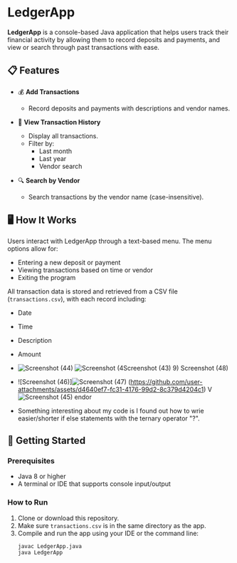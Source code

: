 # LedgerApp

**LedgerApp** is a console-based Java application that helps users track their financial activity by allowing them to record deposits and payments, and view or search through past transactions with ease.

## 📋 Features

- 💰 **Add Transactions**
    - Record deposits and payments with descriptions and vendor names.

- 📂 **View Transaction History**
    - Display all transactions.
    - Filter by:
        - Last month
        - Last year
        - Vendor search

- 🔍 **Search by Vendor**
    - Search transactions by the vendor name (case-insensitive).

## 🖥️ How It Works

Users interact with LedgerApp through a text-based menu. The menu options allow for:
- Entering a new deposit or payment
- Viewing transactions based on time or vendor
- Exiting the program

All transaction data is stored and retrieved from a CSV file (`transactions.csv`), with each record including:
- Date
- Time
- Description
- Amount

- ![Screenshot (44)](https://github.com/user-attachments/assets/98119ab2-690c-4324-b748-db9770a15f38)
![![Screenshot (4![Screenshot (43)](https://github.com/user-attachments/assets/09792dcd-a31f-41ae-90a5-29a493c633ca)
9)](https://github.com/user-attachments/assets/503a77de-a34e-4b91-a73f-2cef801f41da)
Screenshot (48)](https://github.com/user-attachments/assets/409018ed-d25a-4668-a017-b449cf84aa28)
- ![Screenshot (46)]![Screenshot (47)](https://github.com/user-attachments/assets/bf5d0d43-f255-4a3b-ad66-23c21fbff9e1)
(https://github.com/user-attachments/assets/d4640ef7-fc31-4176-99d2-8c379d4204c1)
V![Screenshot (45)](https://github.com/user-attachments/assets/0449bc00-67ca-44a7-b459-61b4e85b21a2)
endor

- Something interesting about my code is I found out how to wrie easier/shorter if else statements with the ternary operator "?".

## 🚀 Getting Started

### Prerequisites
- Java 8 or higher
- A terminal or IDE that supports console input/output

### How to Run
1. Clone or download this repository.
2. Make sure `transactions.csv` is in the same directory as the app.
3. Compile and run the app using your IDE or the command line:
   ```bash
   javac LedgerApp.java
   java LedgerApp
